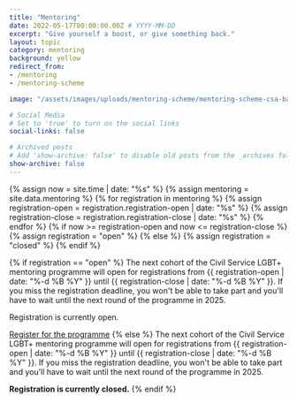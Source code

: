 ```yaml
---
title: "Mentoring"
date: 2022-05-17T00:00:00.00Z # YYYY-MM-DD
excerpt: "Give yourself a boost, or give something back."
layout: topic
category: mentoring
background: yellow
redirect_from:
- /mentoring
- /mentoring-scheme

image: "/assets/images/uploads/mentoring-scheme/mentoring-scheme-csa-banner.png"

# Social Media
# Set to 'true' to turn on the social links
social-links: false

# Archived posts
# Add 'show-archive: false' to disable old posts from the _archives folder being displayed
show-archive: false
---
```

{% assign now = site.time | date: "%s" %}
{% assign mentoring = site.data.mentoring %}
{% for registration in mentoring %}
  {% assign registration-open = registration.registration-open | date: "%s" %}
  {% assign registration-close = registration.registration-close | date: "%s" %}
{% endfor %}
{% if now >= registration-open and now <= registration-close %}
  {% assign registration = "open" %}
{% else %}
  {% assign registration = "closed" %}
{% endif %}

{% if registration == "open" %}
The next cohort of the Civil Service LGBT+ mentoring programme will open for registrations from {{ registration-open | date: "%-d %B %Y" }} until {{ registration-close | date: "%-d %B %Y" }}. If you miss the registration deadline, you won't be able to take part and you'll have to wait until the next round of the programme in 2025.

Registration is currently open.

<a href="/mentoring/register" title="Visit the mentee registration page" class="button button--action">Register for the programme</a>
{% else %}
The next cohort of the Civil Service LGBT+ mentoring programme will open for registrations from {{ registration-open | date: "%-d %B %Y" }} until {{ registration-close | date: "%-d %B %Y" }}. If you miss the registration deadline, you won't be able to take part and you'll have to wait until the next round of the programme in 2025.

**Registration is currently closed.**
{% endif %}
